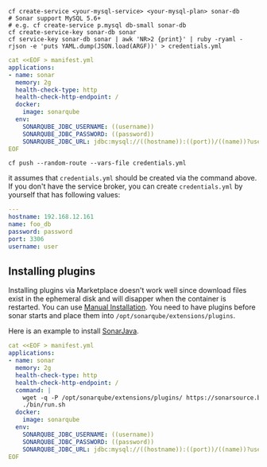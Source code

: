 
```
cf create-service <your-mysql-service> <your-mysql-plan> sonar-db
# Sonar support MySQL 5.6+
# e.g. cf create-service p.mysql db-small sonar-db
cf create-service-key sonar-db sonar
cf service-key sonar-db sonar | awk 'NR>2 {print}' | ruby -ryaml -rjson -e 'puts YAML.dump(JSON.load(ARGF))' > credentials.yml
```

```yaml
cat <<EOF > manifest.yml
applications:
- name: sonar
  memory: 2g
  health-check-type: http
  health-check-http-endpoint: /
  docker:
    image: sonarqube
  env:
    SONARQUBE_JDBC_USERNAME: ((username))
    SONARQUBE_JDBC_PASSWORD: ((password))
    SONARQUBE_JDBC_URL: jdbc:mysql://((hostname)):((port))/((name))?useUnicode=true&characterEncoding=utf8&rewriteBatchedStatements=true&useConfigs=maxPerformance&useSSL=false
EOF
```

```
cf push --random-route --vars-file credentials.yml
```

it assumes that `credentials.yml` should be created via the command above. If you don't have the service broker, you can create `credentials.yml` by yourself that has following values:

```yaml
---
hostname: 192.168.12.161
name: foo_db
password: password
port: 3306
username: user
```


## Installing plugins

Installing plugins via Marketplace doesn't work well since download files exist in the ephemeral disk and will disapper when the container is restarted.
You can use [Manual Installation](https://docs.sonarqube.org/display/SONAR/Installing+a+Plugin#InstallingaPlugin-ManualInstallation).
You need to have plugins before sonar starts and place them into `/opt/sonarqube/extensions/plugins`.

Here is an example to install [SonarJava](https://docs.sonarqube.org/display/PLUG/SonarJava).

```yaml
cat <<EOF > manifest.yml
applications:
- name: sonar
  memory: 2g
  health-check-type: http
  health-check-http-endpoint: /
  command: |
    wget -q -P /opt/sonarqube/extensions/plugins/ https://sonarsource.bintray.com/Distribution/sonar-java-plugin/sonar-java-plugin-5.7.0.15470.jar && \
    ./bin/run.sh 
  docker:
    image: sonarqube
  env:
    SONARQUBE_JDBC_USERNAME: ((username))
    SONARQUBE_JDBC_PASSWORD: ((password))
    SONARQUBE_JDBC_URL: jdbc:mysql://((hostname)):((port))/((name))?useUnicode=true&characterEncoding=utf8&rewriteBatchedStatements=true&useConfigs=maxPerformance&useSSL=false
EOF
```